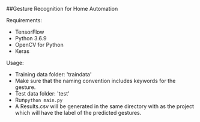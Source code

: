 ##Gesture Recognition for Home Automation

Requirements:<br>
* TensorFlow
* Python 3.6.9
* OpenCV for Python
* Keras

Usage:<br>
* Training data folder: 'traindata'
* Make sure that the naming convention includes keywords for the gesture.
* Test data folder: 'test'
* Run```python main.py```
* A Results.csv will be generated in the same directory with as the project which will have the label of the predicted gestures.